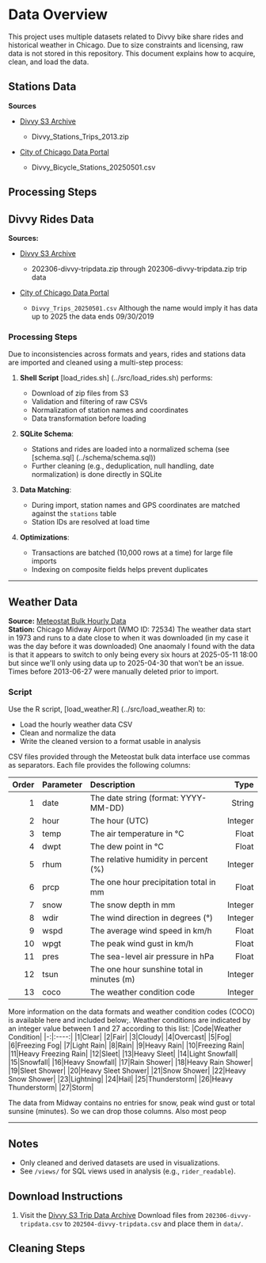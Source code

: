 # Data Overview

This project uses multiple datasets related to Divvy bike share rides and historical weather in Chicago. Due to size constraints and licensing, raw data is not stored in this repository. This document explains how to acquire, clean, and load the data.

## Stations Data

**Sources**
- [Divvy S3 Archive](https://divvy-tripdata.s3.amazonaws.com/index.html)
  -  Divvy_Stations_Trips_2013.zip
 
- [City of Chicago Data Portal](https://data.cityofchicago.org/Transportation/Divvy-Bicycle-Stations/bbyy-e7gq/data_preview)
  -  Divvy_Bicycle_Stations_20250501.csv

## Processing Steps



## Divvy Rides Data

**Sources:**

- [Divvy S3 Archive](https://divvy-tripdata.s3.amazonaws.com/index.html)
  - 202306-divvy-tripdata.zip through 202306-divvy-tripdata.zip trip data
  
- [City of Chicago Data Portal](https://data.cityofchicago.org/Transportation/Divvy-Trips/fg6s-gzvg/about_data)
  - `Divvy_Trips_20250501.csv`
Although the name would imply it has data up to 2025 the data ends 09/30/2019

### Processing Steps



Due to inconsistencies across formats and years, rides and stations data are imported and cleaned using a multi-step process:

1. **Shell Script** [load_rides.sh] (../src/load_rides.sh) performs:
   - Download of zip files from S3
   - Validation and filtering of raw CSVs
   - Normalization of station names and coordinates
   - Data transformation before loading

2. **SQLite Schema**:
   - Stations and rides are loaded into a normalized schema (see [schema.sql] (../schema/schema.sql))
   - Further cleaning (e.g., deduplication, null handling, date normalization) is done directly in SQLite

3. **Data Matching**:
   - During import, station names and GPS coordinates are matched against the `stations` table
   - Station IDs are resolved at load time

4. **Optimizations**:
   - Transactions are batched (10,000 rows at a time) for large file imports
   - Indexing on composite fields helps prevent duplicates

---

## Weather Data

**Source:** [Meteostat Bulk Hourly Data](https://bulk.meteostat.net/v2/hourly/72534.csv.gz)  
**Station:** Chicago Midway Airport (WMO ID: 72534)
 The weather data start in 1973 and runs to a date close to when it was downloaded (in my case it was the day before it was downloaded)  One anaomaly I found with the data is that it appears to switch to only being every six hours at 2025-05-11 18:00 but since we'll only using data up to 2025-04-30 that won't be an issue.  Times before 2013-06-27 were manually deleted prior to import.

### Script

Use the R script, [load_weather.R] (../src/load_weather.R) to:

- Load the hourly weather data CSV
- Clean and normalize the data
- Write the cleaned version to a format usable in analysis

CSV files provided through the Meteostat bulk data interface use commas as separators. Each file provides the following columns:

|Order|Parameter|Description|Type|
|-:|:--|:-----------------------|--:|
|1|date|The date string (format: YYYY-MM-DD)|String|
|2|hour|The hour (UTC)|Integer|
|3|temp|The air temperature in °C|Float|
|4|dwpt|The dew point in °C|Float|
|5|rhum|The relative humidity in percent (%)|Integer|
|6|prcp|The one hour precipitation total in mm|Float|
|7|snow|The snow depth in mm|Integer|
|8|wdir|The wind direction in degrees (°)|Integer|
|9|wspd|The average wind speed in km/h|Float|
|10|wpgt|The peak wind gust in km/h|Float|
|11|pres|The sea-level air pressure in hPa|Float|
|12|tsun|The one hour sunshine total in minutes (m)|Integer|
|13|coco|The weather condition code|Integer|

More information on the data formats and weather condition codes (COCO) is available here and included below;.
Weather conditions are indicated by an integer value between 1 and 27 according to this list:
|Code|Weather Condition|
|-:|:----:|
|1|Clear|
|2|Fair|
|3|Cloudy|
|4|Overcast|
|5|Fog|
|6|Freezing Fog|
|7|Light Rain|
|8|Rain|
|9|Heavy Rain|
|10|Freezing Rain|
|11|Heavy Freezing Rain|
|12|Sleet|
|13|Heavy Sleet|
|14|Light Snowfall|
|15|Snowfall|
|16|Heavy Snowfall|
|17|Rain Shower|
|18|Heavy Rain Shower|
|19|Sleet Shower|
|20|Heavy Sleet Shower|
|21|Snow Shower|
|22|Heavy Snow Shower|
|23|Lightning|
|24|Hail|
|25|Thunderstorm|
|26|Heavy Thunderstorm|
|27|Storm|

The data from Midway contains no entries for snow, peak wind gust or total sunsine (minutes).  So we can drop those columns.  Also most peop

---

## Notes

- Only cleaned and derived datasets are used in visualizations.
- See `/views/` for SQL views used in analysis (e.g., `rider_readable`).







## Download Instructions

1. Visit the [Divvy S3 Trip Data Archive](https://divvy-tripdata.s3.amazonaws.com/index.html) Download files from `202306-divvy-tripdata.csv` to `202504-divvy-tripdata.csv` and place them in `data/`.

## Cleaning Steps


